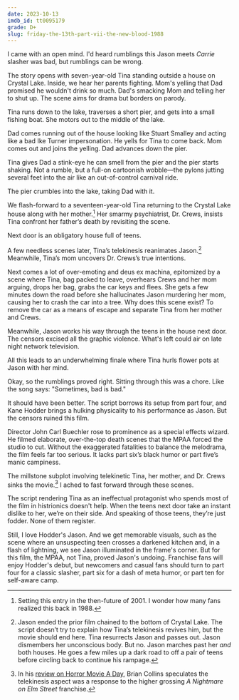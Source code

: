 ```yaml
---
date: 2023-10-13
imdb_id: tt0095179
grade: D+
slug: friday-the-13th-part-vii-the-new-blood-1988
---
```


I came with an open mind. I'd heard rumblings this Jason meets <span data-imdb-id="tt0074285">_Carrie_</span> slasher was bad, but rumblings can be wrong.

<!-- end -->

The story opens with seven-year-old Tina standing outside a house on Crystal Lake. Inside, we hear her parents fighting. Mom's yelling that Dad promised he wouldn't drink so much. Dad's smacking Mom and telling her to shut up. The scene aims for drama but borders on parody.

Tina runs down to the lake, traverses a short pier, and gets into a small fishing boat. She motors out to the middle of the lake.

Dad comes running out of the house looking like Stuart Smalley and acting like a bad Ike Turner impersonation. He yells for Tina to come back. Mom comes out and joins the yelling. Dad advances down the pier.

Tina gives Dad a stink-eye he can smell from the pier and the pier starts shaking. Not a rumble, but a full-on cartoonish wobble—the pylons jutting several feet into the air like an out-of-control carnival ride.

The pier crumbles into the lake, taking Dad with it.

We flash-forward to a seventeen-year-old Tina returning to the Crystal Lake house along with her mother.[^1] Her smarmy psychiatrist, Dr. Crews, insists Tina confront her father’s death by revisiting the scene.

Next door is an obligatory house full of teens.

A few needless scenes later, Tina’s telekinesis reanimates Jason.[^2] Meanwhile, Tina’s mom uncovers Dr. Crews’s true intentions.

Next comes a lot of over-emoting and deus ex machina, epitomized by a scene where Tina, bag packed to leave, overhears Crews and her mom arguing, drops her bag, grabs the car keys and flees. She gets a few minutes down the road before she hallucinates Jason murdering her mom, causing her to crash the car into a tree. Why does this scene exist? To remove the car as a means of escape and separate Tina from her mother and Crews.

Meanwhile, Jason works his way through the teens in the house next door. The censors excised all the graphic violence. What's left could air on late night network television.

All this leads to an underwhelming finale where Tina hurls flower pots at Jason with her mind.

Okay, so the rumblings proved right. Sitting through this was a chore. Like the song says: "Sometimes, bad is bad."

It should have been better. The script borrows its setup from <span data-imdb-id="tt0087298">part four</span>, and Kane Hodder brings a hulking physicality to his performance as Jason. But the censors ruined this film.

Director John Carl Buechler rose to prominence as a special effects wizard. He filmed elaborate, over-the-top death scenes that the MPAA forced the studio to cut. Without the exaggerated fatalities to balance the melodrama, the film feels far too serious. It lacks <span data-imdb-id="tt0091080">part six</span>’s black humor or <span data-imdb-id="tt0089173">part five</span>’s manic campiness.

The millstone subplot involving telekinetic Tina, her mother, and Dr. Crews sinks the movie.[^3] I ached to fast forward through these scenes.

The script rendering Tina as an ineffectual protagonist who spends most of the film in histrionics doesn't help. When the teens next door take an instant dislike to her, we’re on their side. And speaking of those teens, they’re just fodder. None of them register.

Still, I love Hodder's Jason. And we get memorable visuals, such as the scene where an unsuspecting teen crosses a darkened kitchen and, in a flash of lightning, we see Jason illuminated in the frame's corner. But for this film, the MPAA, not Tina, proved Jason's undoing. Franchise fans will enjoy Hodder's debut, but newcomers and casual fans should turn to part four for a classic slasher, part six for a dash of meta humor, or part ten for self-aware camp.

[^1]: Setting this entry in the then-future of 2001. I wonder how many fans realized this back in 1988.
[^2]: Jason ended the prior film chained to the bottom of Crystal Lake. The script doesn’t try to explain how Tina’s telekinesis revives him, but the movie should end here. Tina resurrects Jason and passes out. Jason dismembers her unconscious body. But no. Jason marches past her _and_ both houses. He goes a few miles up a dark road to off a pair of teens before circling back to continue his rampage.
[^3]: In his [review on Horror Movie A Day](http://horror-movie-a-day.blogspot.com/2009/01/friday-13th-part-vii-new-blood.html), Brian Collins speculates the telekinesis aspect was a response to the higher grossing _A Nightmare on Elm Street_ franchise.
